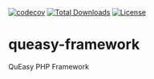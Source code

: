 [![codecov](https://codecov.io/gh/v-dem/queasy-framework/branch/master/graph/badge.svg)](https://codecov.io/gh/v-dem/queasy-framework)
[![Total Downloads](https://poser.pugx.org/v-dem/queasy-framework/downloads)](https://packagist.org/packages/v-dem/queasy-framework)
[![License](https://poser.pugx.org/v-dem/queasy-framework/license)](https://packagist.org/packages/v-dem/queasy-framework)

# queasy-framework
QuEasy PHP Framework


